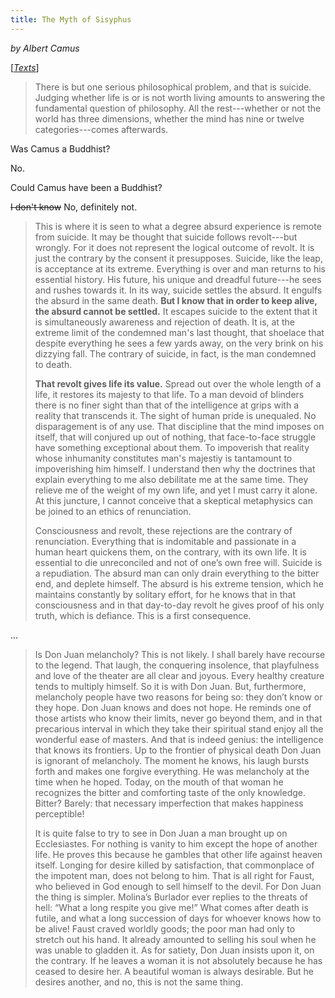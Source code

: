 ```yaml
---
title: The Myth of Sisyphus
---
```

*by Albert Camus*

[[*Texts*](/texts)]

<blockquote>
There is but one serious philosophical problem, and that is suicide. Judging whether life is or is not worth living amounts to answering the fundamental question of philosophy. All the rest---whether or not the world has three dimensions, whether the mind has nine or twelve categories---comes afterwards.
</blockquote>

Was Camus a Buddhist?

No.

Could Camus have been a Buddhist?

~~I don't know~~ No, definitely not.

<blockquote>
This is where it is seen to what a degree absurd experience is remote from suicide. It may be thought that suicide follows revolt---but wrongly. For it does not represent the logical outcome of revolt. It is just the contrary by the consent it presupposes. Suicide, like the leap, is acceptance at its extreme. Everything is over and man returns to his essential history. His future, his unique and dreadful future---he sees and rushes towards it. In its way, suicide settles the absurd. It engulfs the absurd in the same death. <b>But I know that in order to keep alive, the absurd cannot be settled.</b> It escapes suicide to the extent that it is simultaneously awareness and rejection of death. It is, at the extreme limit of the condemned man's last thought, that shoelace that despite everything he sees a few yards away, on the very brink on his dizzying fall. The contrary of suicide, in fact, is the man condemned to death.

__That revolt gives life its value.__ Spread out over the whole length of a life, it restores its majesty to that life. To a man devoid of blinders there is no finer sight than that of the intelligence at grips with a reality that transcends it. The sight of human pride is unequaled. No disparagement is of any use. That discipline that the mind imposes on itself, that will conjured up out of nothing, that face-to-face struggle have something exceptional about them. To impoverish that reality whose inhumanity constitutes man's majestiy is tantamount to impoverishing him himself. I understand then why the doctrines that explain everything to me also debilitate me at the same time. They relieve me of the weight of my own life, and yet I must carry it alone. At this juncture, I cannot conceive that a skeptical metaphysics can be joined to an ethics of renunciation.

Consciousness and revolt, these rejections are the contrary of renunciation. Everything that is indomitable and passionate in a human heart quickens them, on the contrary, with its own life. It is essential to die unreconciled and not of one’s own free will. Suicide is a repudiation. The absurd man can only drain everything to the bitter end, and deplete himself. The absurd is his extreme tension, which he maintains constantly by solitary effort, for he knows that in that consciousness and in that day-to-day revolt he gives proof of his only truth, which is defiance. This is a first consequence.
</blockquote>

...

<blockquote>
Is Don Juan melancholy? This is not likely. I shall barely have recourse to the legend. That laugh, the conquering insolence, that playfulness and love of the theater are all clear and joyous. Every healthy creature tends to multiply himself. So it is with Don Juan. But, furthermore, melancholy people have two reasons for being so: they don’t know or they hope. Don Juan knows and does not hope. He reminds one of those artists who know their limits, never go beyond them, and in that precarious interval in which they take their spiritual stand enjoy all the wonderful ease of masters. And that is indeed genius: the intelligence that knows its frontiers. Up to the frontier of physical death Don Juan is ignorant of melancholy. The moment he knows, his laugh bursts forth and makes one forgive everything. He was melancholy at the time when he hoped. Today, on the mouth of that woman he recognizes the bitter and comforting taste of the only knowledge. Bitter? Barely: that necessary imperfection that makes happiness perceptible!

It is quite false to try to see in Don Juan a man brought up on Ecclesiastes. For nothing is vanity to him except the hope of another life. He proves this because he gambles that other life against heaven itself. Longing for desire killed by satisfaction, that commonplace of the impotent man, does not belong to him. That is all right for Faust, who believed in God enough to sell himself to the devil. For Don Juan the thing is simpler. Molina’s Burlador ever replies to the threats of hell: “What a long respite you give me!” What comes after death is futile, and what a long succession of days for whoever knows how to be alive! Faust craved worldly goods; the poor man had only to stretch out his hand. It already amounted to selling his soul when he was unable to gladden it. As for satiety, Don Juan insists upon it, on the contrary. If he leaves a woman it is not absolutely because he has ceased to desire her. A beautiful woman is always desirable. But he desires another, and no, this is not the same thing.
</blockquote>

